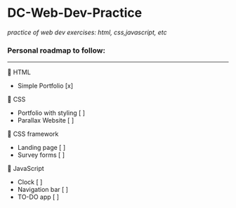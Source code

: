 # DC-Web-Dev-Practice
*practice of web dev exercises: html, css,javascript, etc*
### Personal roadmap to follow: 
<hr>

📌 HTML
- Simple Portfolio [x]

📌 CSS
- Portfolio with styling [ ]
- Parallax Website [ ] 

📌 CSS framework
- Landing page [ ] 
- Survey forms [ ] 

📌 JavaScript
- Clock [ ] 
- Navigation bar [ ] 
- TO-DO app [ ] 

